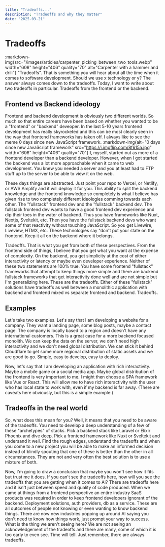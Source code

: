 ```yaml
---
title: "Tradeoffs..."
description: "Tradeoffs and why they matter"
date: "2025-03-21"
---
```


# Tradeoffs

:markdown-img{src="/images/articles/carpenter_picking_between_two_tools.webp" width="608" height="406" quality="70" alt="Carpenter with a hammer and drill"}
"Tradeoffs". That is something you will hear about all the time when it comes to software development. Should we use x technology or y? The answer always comes down to the tradeoffs. Today, I want to write about two tradeoffs in particular. Tradeoffs from the frontend or the backend.

## Frontend vs Backend ideology

Frontend and backend development is obviously two different worlds. So much so that entire careers have been based on whether you wanted to be a "frontend" or "backend" deveoper. In the last 5-10 years frontend development has really skyrocketed and this can be most clearly seen in the way that frontend frameworks has taken off. I always like to see the meme 0 days since new JavaScript framework.
:markdown-img{alt="0 days since new JavaScript framework" src="https://i.imgflip.com/8f615a.jpg" width="608" height="406" quality="70"}
I, myself, started out as more of a frontend developer than a backend developer. However, when I got started the backend was a lot more approachable when it came to web development. You knew you needed a server and you at least had to FTP stuff up to the server to be able to view it on the web.

These days things are abstracted. Just point your repo to Vercel, or Netlify, or AWS Amplify and it will deploy it for you. This ability to split the backend knowledge and the frontend knowledge so completely is what I believe has given rise to two completely different ideologies comming towards each other. The "fullstack" frontend dev and the "fullstack" backend dev. The fullstack frontend dev wants to have a good frontend dev experience and dip their toes in the water of backend. Thus you have frameworks like Nuxt, Nextjs, Sveltekit, etc. Then you have the fullstack backend devs who want some of that reactivity without touching JavaScript. So you get Livewire, Liveview, HTMX, etc. These technologies say "don't put your state on the frontend. Keep it all on the backend where it belongs.

Tradeoffs. That is what you get from both of these perspectives. From the frontend side of things, I believe that you get what you want at the expense of complexity. On the backend, you get simplicity at the cost of either interactivity or latency or maybe even developer experience. Neither of these two statements are 100% true. You have some frontend "fullstack" frameworks that attempt to keep things more simple and there are backend fullstack frameworks that get interactivity done well and are not simple but I'm generalizing here. These are the tradeoffs. Either of these "fullstack" solutions have tradeoffs as well between a monolithic application with backend and frontend mixed vs separate frontend and backend. Tradeoffs.

## Examples

Let's take two examples. Let's say that I am developing a website for a company. They want a landing page, some blog posts, maybe a contact page. The company is locally based to a region and doesn't have any international customers. This is a great case for a more backend focused monolith. We can keep the data on the server, we don't need high interactivity and we don't need global distribution. We can stick it behind Cloudflare to get some more regional distribution of static assets and we are good to go. Simple, easy to develop, easy to deploy.

Now, let's say that I am developing an application with rich interactivity. Maybe a mobile game or a social media app. Maybe global distribution of the frontend is very important to me. I might then choose a SPA framework like Vue or React. This will allow me to have rich interactivity with the user who has local state to work with, even if my backend is far away. (There are caveats here obviously, but this is a simple example.)

## Tradeoffs in the real world

So, what does this mean for you? Well, it means that you need to be aware of the tradeoffs. You need to develop a deep understanding of a few of these "archetypes" of stacks. Pick a backend stack like Laravel or Elixir Phoenix and dive deep. Pick a frontend framework like Nuxt or Sveltekit and undersand it well. Find the rough edges, understand the tradeoffs and when you come to a new project you will be able to make an informed decision instead of blindly spouting that one of these is better than the other in all circumstances. They are not and very often the best solution is to use a mixture of both.

Now, I'm going to draw a conclusion that maybe you won't see how it fits but trust me it does. If you can't see the tradeoffs here, how will you see the tradeoffs that you are getting when it comes to AI? There are tradeoffs here and it isn't just between speed and quality of code produced. When we came at things from a frontend perspective an entire industry SaaS products was required in order to keep frontend developers ignorant of the backend. Deployment solutions, auth providers, db as a service. These are all outcomes of people not knowing or even wanting to know backend things. There are now new industries popping up around AI saying you don't need to know how things work, just prompt your way to success. What is the thing we aren't seeing here? We are not seeing an acknowledgement of the tradeoffs and there are many, some of which it is too early to even see. Time will tell. Just remember, there are always tradeoffs.
